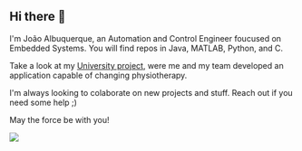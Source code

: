 ## Hi there 👋

I'm João Albuquerque, an Automation and Control Engineer foucused on Embedded Systems. You will find repos in Java, MATLAB, Python, and C.

Take a look at my [University project](https://github.com/Xuxxus/CodigoKalman), were me and my team developed an application capable of changing physiotherapy.

I'm always looking to colaborate on new projects and stuff. Reach out if you need some help ;)

May the force be with you!

[<img src="{[BadgeURLHere](https://img.shields.io/badge/LinkedIn-0077B5?style=for-the-badge&logo=linkedin&logoColor=white)}" />](https://www.linkedin.com/in/joao-pedro-albuquerque/)
<!--
**Joao-Alb/Joao-Alb** is a ✨ _special_ ✨ repository because its `README.md` (this file) appears on your GitHub profile.

Here are some ideas to get you started:

- 🔭 I’m currently working on ...
- 🌱 I’m currently learning ...
- 👯 I’m looking to collaborate on ...
- 🤔 I’m looking for help with ...
- 💬 Ask me about ...
- 📫 How to reach me: ...
- 😄 Pronouns: ...
- ⚡ Fun fact: ...
-->
